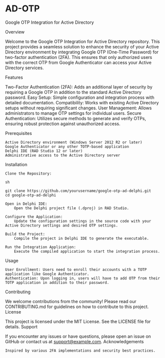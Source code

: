 # AD-OTP
Google OTP Integration for Active Directory

Overview

Welcome to the Google OTP Integration for Active Directory repository. This project provides a seamless solution to enhance the security of your Active Directory environment by integrating Google OTP (One-Time Password) for two-factor authentication (2FA). This ensures that only authorized users with the correct OTP from Google Authenticator can access your Active Directory services.

Features

Two-Factor Authentication (2FA): Adds an additional layer of security by requiring a Google OTP in addition to the standard Active Directory password.
Easy Setup: Simple configuration and integration process with detailed documentation.
Compatibility: Works with existing Active Directory setups without requiring significant changes.
User Management: Allows administrators to manage OTP settings for individual users.
Secure Authentication: Utilizes secure methods to generate and verify OTPs, ensuring robust protection against unauthorized access.

Prerequisites

	Active Directory environment (Windows Server 2012 R2 or later)
	Google Authenticator or any other TOTP-based application
	Delphi IDE (RAD Studio 12 or later)
	Administrative access to the Active Directory server

Installation

    Clone the Repository:

    sh

    git clone https://github.com/yourusername/google-otp-ad-delphi.git
    cd google-otp-ad-delphi

    Open in Delphi IDE:
        Open the Delphi project file (.dproj) in RAD Studio.

    Configure the Application:
        Update the configuration settings in the source code with your Active Directory settings and desired OTP settings.

    Build the Project:
        Compile the project in Delphi IDE to generate the executable.

    Run the Integration Application:
        Execute the compiled application to start the integration process.

Usage

    User Enrollment: Users need to enroll their accounts with a TOTP application like Google Authenticator.
    Authentication: Upon logging in, users will have to add OTP from their TOTP application in addition to their password.
	

Contributing

We welcome contributions from the community! Please read our CONTRIBUTING.md for guidelines on how to contribute to this project.
License

This project is licensed under the MIT License. See the LICENSE file for details.
Support

If you encounter any issues or have questions, please open an issue on GitHub or contact us at support@example.com.
Acknowledgements

    Inspired by various 2FA implementations and security best practices.
